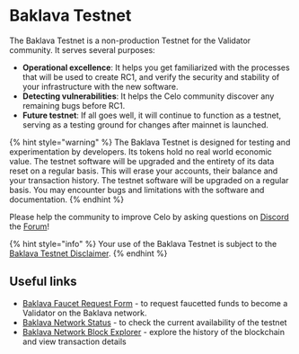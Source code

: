 # Baklava Testnet

The Baklava Testnet is a non-production Testnet for the Validator community. It serves several purposes:

* **Operational excellence**: It helps you get familiarized with the processes that will be used to create RC1, and verify the security and stability of your infrastructure with the new software.
* **Detecting vulnerabilities**: It helps the Celo community discover any remaining bugs before RC1.
* **Future testnet**: If all goes well, it will continue to function as a testnet, serving as a testing ground for changes after mainnet is launched.

{% hint style="warning" %}
The Baklava Testnet is designed for testing and experimentation by developers. Its tokens hold no real world economic value. The testnet software will be upgraded and the entirety of its data reset on a regular basis. This will erase your accounts, their balance and your transaction history. The testnet software will be upgraded on a regular basis. You may encounter bugs and limitations with the software and documentation.
{% endhint %}

Please help the community to improve Celo by asking questions on [Discord](https://chat.celo.org) the [Forum](https://forum.celo.org/c/baklava-testnet)!

{% hint style="info" %}
Your use of the Baklava Testnet is subject to the [Baklava Testnet Disclaimer](../../important-information/baklava-testnet-disclaimer.md).
{% endhint %}

## Useful links

* [Baklava Faucet Request Form](https://forms.gle/JTYkMAJWTAUQp1sv9) - to request faucetted funds to become a Validator on the Baklava network.
* [Baklava Network Status](https://baklava-celostats.celo-testnet.org) - to check the current availability of the testnet
* [Baklava Network Block Explorer](https://baklava-blockscout.celo-testnet.org) - explore the history of the blockchain and view transaction details

